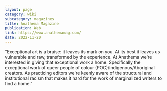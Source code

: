```yaml
---
layout: page
category: wiki
subcategory: magazines
title: Anathema Magazine
publication: Web
link: https://www.anathemamag.com/
date: 2022-11-20
---
```


"Exceptional art is a bruise: it leaves its mark on you. At its best it leaves us vulnerable and raw, transformed by the experience. At Anathema we're interested in giving that exceptional work a home. Specifically the exceptional work of queer people of colour (POC)/Indigenous/Aboriginal creators. As practicing editors we're keenly aware of the structural and institutional racism that makes it hard for the work of marginalized writers to find a home."
